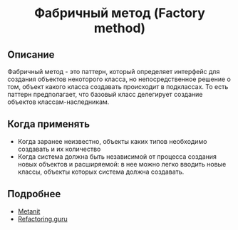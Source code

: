 <div align="center"><h1> Фабричный метод (Factory method) </h1></div>    

## Описание    
Фабричный метод - это паттерн, который определяет интерфейс для создания объектов некоторого класса, но непосредственное решение о том, объект какого класса создавать происходит в подклассах. То есть паттерн предполагает, что базовый класс делегирует создание объектов классам-наследникам.    

## Когда применять    
- Когда заранее неизвестно, объекты каких типов необходимо создавать и их количество
- Когда система должна быть независимой от процесса создания новых объектов и расширяемой: в нее можно легко вводить новые классы, объекты которых система должна создавать.
    
## Подробнее
- [Metanit](https://metanit.com/sharp/patterns/2.1.php)
- [Refactoring.guru](https://refactoring.guru/ru/design-patterns/factory-method)
